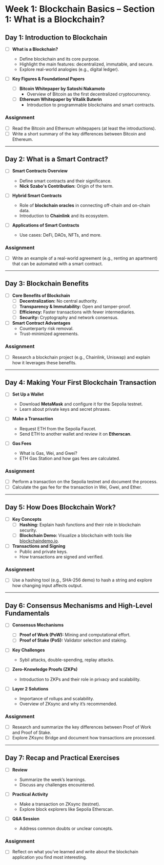 # Week 1: Blockchain Basics – Section 1: What is a Blockchain?

## Day 1: Introduction to Blockchain
- [ ] **What is a Blockchain?**
  - Define blockchain and its core purpose.
  - Highlight the main features: decentralized, immutable, and secure.
  - Explore real-world analogies (e.g., digital ledger).
  
- [ ] **Key Figures & Foundational Papers**
  - [ ] **Bitcoin Whitepaper by Satoshi Nakamoto**
    - Overview of Bitcoin as the first decentralized cryptocurrency.
  - [ ] **Ethereum Whitepaper by Vitalik Buterin**
    - Introduction to programmable blockchains and smart contracts.

### Assignment
- [ ] Read the Bitcoin and Ethereum whitepapers (at least the introductions).
- [ ] Write a short summary of the key differences between Bitcoin and Ethereum.

---

## Day 2: What is a Smart Contract?
- [ ] **Smart Contracts Overview**
  - Define smart contracts and their significance.
  - **Nick Szabo's Contribution:** Origin of the term.

- [ ] **Hybrid Smart Contracts**
  - Role of **blockchain oracles** in connecting off-chain and on-chain data.
  - Introduction to **Chainlink** and its ecosystem.

- [ ] **Applications of Smart Contracts**
  - Use cases: DeFi, DAOs, NFTs, and more.

### Assignment
- [ ] Write an example of a real-world agreement (e.g., renting an apartment) that can be automated with a smart contract.

---

## Day 3: Blockchain Benefits
- [ ] **Core Benefits of Blockchain**
  - [ ] **Decentralization:** No central authority.
  - [ ] **Transparency & Immutability:** Open and tamper-proof.
  - [ ] **Efficiency:** Faster transactions with fewer intermediaries.
  - [ ] **Security:** Cryptography and network consensus.

- [ ] **Smart Contract Advantages**
  - Counterparty risk removal.
  - Trust-minimized agreements.

### Assignment
- [ ] Research a blockchain project (e.g., Chainlink, Uniswap) and explain how it leverages these benefits.

---

## Day 4: Making Your First Blockchain Transaction
- [ ] **Set Up a Wallet**
  - Download **MetaMask** and configure it for the Sepolia testnet.
  - Learn about private keys and secret phrases.

- [ ] **Make a Transaction**
  - Request ETH from the Sepolia Faucet.
  - Send ETH to another wallet and review it on **Etherscan**.

- [ ] **Gas Fees**
  - What is Gas, Wei, and Gwei?
  - ETH Gas Station and how gas fees are calculated.

### Assignment
- [ ] Perform a transaction on the Sepolia testnet and document the process.
- [ ] Calculate the gas fee for the transaction in Wei, Gwei, and Ether.

---

## Day 5: How Does Blockchain Work?
- [ ] **Key Concepts**
  - [ ] **Hashing:** Explain hash functions and their role in blockchain security.
  - [ ] **Blockchain Demo:** Visualize a blockchain with tools like [blockchaindemo.io](https://blockchaindemo.io).

- [ ] **Transactions and Signing**
  - Public and private keys.
  - How transactions are signed and verified.

### Assignment
- [ ] Use a hashing tool (e.g., SHA-256 demo) to hash a string and explore how changing input affects output.

---

## Day 6: Consensus Mechanisms and High-Level Fundamentals
- [ ] **Consensus Mechanisms**
  - [ ] **Proof of Work (PoW):** Mining and computational effort.
  - [ ] **Proof of Stake (PoS):** Validator selection and staking.

- [ ] **Key Challenges**
  - Sybil attacks, double-spending, replay attacks.

- [ ] **Zero-Knowledge Proofs (ZKPs)**
  - Introduction to ZKPs and their role in privacy and scalability.

- [ ] **Layer 2 Solutions**
  - Importance of rollups and scalability.
  - Overview of ZKsync and why it’s recommended.

### Assignment
- [ ] Research and summarize the key differences between Proof of Work and Proof of Stake.
- [ ] Explore ZKsync Bridge and document how transactions are processed.

---

## Day 7: Recap and Practical Exercises
- [ ] **Review**
  - Summarize the week’s learnings.
  - Discuss any challenges encountered.

- [ ] **Practical Activity**
  - Make a transaction on ZKsync (testnet).
  - Explore block explorers like Sepolia Etherscan.

- [ ] **Q&A Session**
  - Address common doubts or unclear concepts.

### Assignment
- [ ] Reflect on what you’ve learned and write about the blockchain application you find most interesting.
